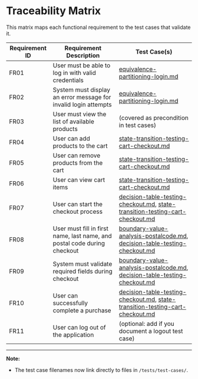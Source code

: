 # Traceability Matrix

This matrix maps each functional requirement to the test cases that validate it.

| Requirement ID | Requirement Description                                         | Test Case(s)                                          |
|----------------|----------------------------------------------------------------|-------------------------------------------------------|
| FR01           | User must be able to log in with valid credentials             | [equivalence-partitioning-login.md](tests/test-cases/equivalence-partitioning-login.md)                     |
| FR02           | System must display an error message for invalid login attempts| [equivalence-partitioning-login.md](tests/test-cases/equivalence-partitioning-login.md)                     |
| FR03           | User must view the list of available products                  | (covered as precondition in test cases)               |
| FR04           | User can add products to the cart                              | [state-transition-testing-cart-checkout.md](tests/test-cases/state-transition-testing-cart-checkout.md)             |
| FR05           | User can remove products from the cart                         | [state-transition-testing-cart-checkout.md](tests/test-cases/state-transition-testing-cart-checkout.md)             |
| FR06           | User can view cart items                                       | [state-transition-testing-cart-checkout.md](tests/test-cases/state-transition-testing-cart-checkout.md)             |
| FR07           | User can start the checkout process                            | [decision-table-testing-checkout.md](tests/test-cases/decision-table-testing-checkout.md), [state-transition-testing-cart-checkout.md](tests/test-cases/state-transition-testing-cart-checkout.md) |
| FR08           | User must fill in first name, last name, and postal code during checkout | [boundary-value-analysis-postalcode.md](tests/test-cases/boundary-value-analysis-postalcode.md), [decision-table-testing-checkout.md](tests/test-cases/decision-table-testing-checkout.md) |
| FR09           | System must validate required fields during checkout           | [boundary-value-analysis-postalcode.md](tests/test-cases/boundary-value-analysis-postalcode.md), [decision-table-testing-checkout.md](tests/test-cases/decision-table-testing-checkout.md) |
| FR10           | User can successfully complete a purchase                      | [decision-table-testing-checkout.md](tests/test-cases/decision-table-testing-checkout.md), [state-transition-testing-cart-checkout.md](tests/test-cases/state-transition-testing-cart-checkout.md) |
| FR11           | User can log out of the application                            | (optional: add if you document a logout test case)    |

---

**Note:**  
- The test case filenames now link directly to files in `/tests/test-cases/`.
